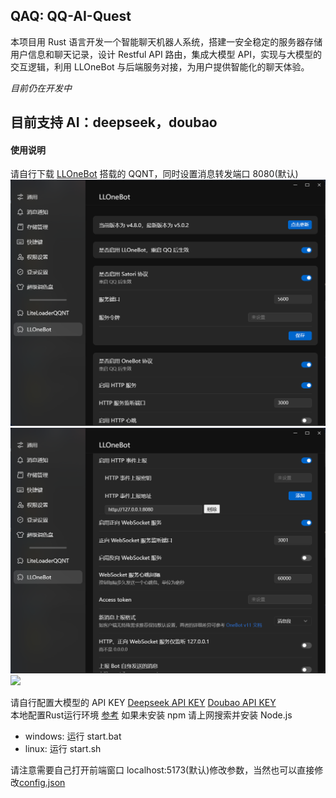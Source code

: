 ## QAQ: QQ-AI-Quest

本项目用 Rust 语言开发一个智能聊天机器人系统，搭建一安全稳定的服务器存储用户信息和聊天记录，设计 Restful API 路由，集成大模型 API，实现与大模型的交互逻辑，利用 LLOneBot 与后端服务对接，为用户提供智能化的聊天体验。

_目前仍在开发中_

## 目前支持 AI：deepseek，doubao

#### 使用说明

请自行下载 [LLOneBot](https://github.com/LLOneBot/LLOneBot) 搭载的 QQNT，同时设置消息转发端口 8080(默认)    
![](doc/J9BREAH88A257OBD.png)      
![](doc/P[JH8Y$[ZNQQ1F1W8TGAER.png)     
![](doc/FC5{N$``HO]R57GUWLX8D8G.png)    
 
请自行配置大模型的 API KEY [Deepseek API KEY](https://platform.deepseek.com/api_keys) [Doubao API KEY](https://www.volcengine.com/product/ark)   
本地配置Rust运行环境 [参考](https://blog.csdn.net/qq_45325459/article/details/138031515)
如果未安装 npm 请上网搜索并安装 Node.js  

- windows: 运行 start.bat
- linux: 运行 start.sh

请注意需要自己打开前端窗口 localhost:5173(默认)修改参数，当然也可以直接修改[config.json](config.json)
